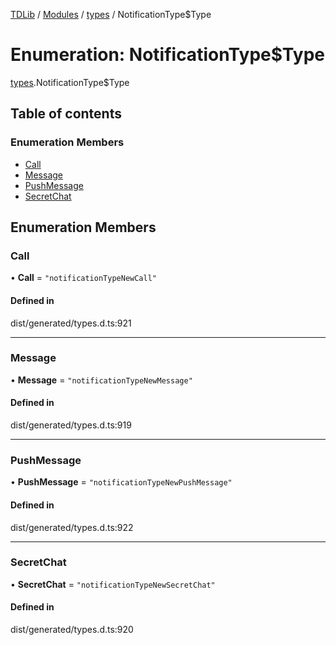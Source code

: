 [TDLib](../README.md) / [Modules](../modules.md) / [types](../modules/types.md) / NotificationType$Type

# Enumeration: NotificationType$Type

[types](../modules/types.md).NotificationType$Type

## Table of contents

### Enumeration Members

- [Call](types.NotificationType_Type.md#call)
- [Message](types.NotificationType_Type.md#message)
- [PushMessage](types.NotificationType_Type.md#pushmessage)
- [SecretChat](types.NotificationType_Type.md#secretchat)

## Enumeration Members

### Call

• **Call** = ``"notificationTypeNewCall"``

#### Defined in

dist/generated/types.d.ts:921

___

### Message

• **Message** = ``"notificationTypeNewMessage"``

#### Defined in

dist/generated/types.d.ts:919

___

### PushMessage

• **PushMessage** = ``"notificationTypeNewPushMessage"``

#### Defined in

dist/generated/types.d.ts:922

___

### SecretChat

• **SecretChat** = ``"notificationTypeNewSecretChat"``

#### Defined in

dist/generated/types.d.ts:920
